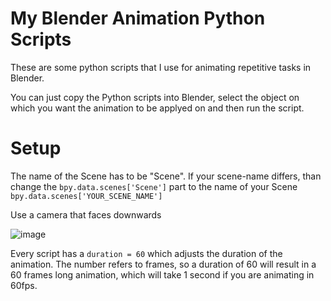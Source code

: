 # My Blender Animation Python Scripts
These are some python scripts that I use for animating repetitive tasks in Blender.

You can just copy the Python scripts into Blender, select the object on which you want the animation to be applyed on and then run the script.

# Setup

The name of the Scene has to be "Scene".
If your scene-name differs, than change the `bpy.data.scenes['Scene']` part to the name of your Scene
`bpy.data.scenes['YOUR_SCENE_NAME']`

Use a camera that faces downwards

![image](https://user-images.githubusercontent.com/89748204/147854974-8e8a782e-81e3-499c-af67-8bc30d9eb917.png)

Every script has a 
`duration = 60`
which adjusts the duration of the animation.
The number refers to frames, so a duration of 60 will result in a 60 frames long animation, which will take 1 second if you are animating in 60fps.
